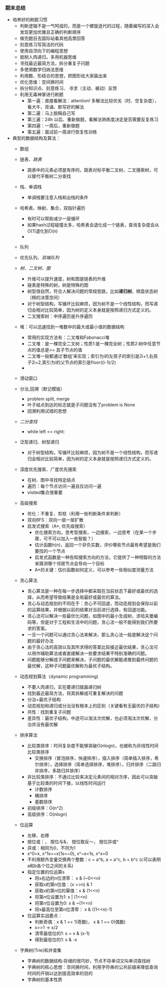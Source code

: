 
### 期末总结
 + 培养好的刷题习惯
    * 判断逻辑不是一气呵成的，而是一个螺旋迭代的过程，随着编写的深入会发现更加优雅且正确的判断顺序
    * 做完题目去国际站看其他高票回答
    * 刻意练习写简洁的代码
    * 使用自顶向下的编程思想
    * 抵制人肉递归，多用机器思维
    * 寻找最近最简方法，拆分重复子问题
    * 多使用数学归纳法思维
    * 利用数、形结合的思想，把图形给大家画出来
    * 优化思维：空间换时间
    * 拆分知识点、刻意练习、 寻求（主动、被动）反馈
    * 利用无毒神掌进行刷题
        - 第一遍：直接看解法：attention! 多解法比较优劣（时、空复杂度），看大牛、背诵、默写好的解法
        - 第二遍：马上脱稿自己写
        - 第三遍：24h 以后、重新做题，看解法熟练度决定是否需要反复练习
        - 第四遍：一周后，重新做题
        - 第五遍：面试前一周进行恢复性训练
+ 典型的数据结构及算法：
    * 数组
    * 链表、*跳表*
        - 跳表中的元素必须是有序的，跳表对标平衡二叉树，二叉搜索树，可以替代平衡树二分查找
    * 栈、单调栈
        - 单调栈要注意入栈和出栈的条件
    * 哈希表、映射、集合，双指针遍历
        - 有时可以帮助减少一层循环
        - 如果hash过程碰撞太多，哈希表会退化成一个链表，查询复杂度会从O(1)退化到O(n)
        - 
    * 队列
    * 优先队列、*双端队列*
    * *树、二叉树、图*
        - 升维可以提升速度，树和图是链表的升维
        - 链表是特殊的树，树是特殊的图
        - 树型很自然，符合人解决问题的常规思路，比如**递归树**，棋盘状态树（棋的决策空间）
        - 对于树型结构，写循环比较麻烦，因为树不是一个线性结构，而写递归会相对比较简单，因为树的定义本身就是按照递归方式定义的。
        - 二叉搜索树：中序遍历是升序遍历
    * 堆：可以迅速找到一堆数中的最大或最小值的数据结构
        - 常用的实现方法有：二叉堆和Fabonacci堆
        - 二叉堆：是一棵完全二叉树；性质1:是一棵完全树；性质2:树中任意节点的值总是>= 其子节点的值
        - 二叉堆一般都通过‘数组’来实现；索引为i的左孩子的索引是2i+1,右孩子2i+2,索引为i的父节点的索引是floor((i-1)/2)
        - 
    * 滑动窗口
    * 分治,回溯（默记模版）
        - problem split, merge
        - 叶子结点到达的标志就是子问题没有了problem is None
        - 回溯利用试错的思想
    * *二分查找*
        - while left <= right:
    * 泛型递归、树型递归
        - 对于树型结构，写循环比较麻烦，因为树不是一个线性结构，而写递归会相对比较简单，因为树的定义本身就是按照递归方式定义的。
    * 深度优先搜索、广度优先搜索
        - 在树、图中寻找特定结点
        - 遍历：每个节点访问一遍且仅访问一遍
        - visited集合很重要
    * 高级搜索
        - 优化：不重复、剪枝（利用一些判断条件来判断）
        - 双向BFS：双向一层一层扩散
        - 启发式搜索（A*, 优先级搜索）
            + 优化搜索方向，思考型搜索，一边搜索，一边思考（在某一个步骤，可不可以加入一些智能？）
            + 估计函数h(n)，返回一个非负实数，评价哪些节点最有希望是我们要找的一个节点
            + 启发式函数是一种告知搜索方向的方法，它提供了一种明智的方法来猜测哪个邻居节点会导向一个目标
            + A*的关键：估价函数如何定义，可以参考一些相似度测量方法
    * 贪心算法
        - 贪心算法是一种在每一步选择中都采取在当前状态下最好或最优的选择，从而希望导致结果是全局最好或最优的算法。
        - 贪心与动态规划的不同在于：贪心不可回退，而动态规划会保存以前的运算结果，并根据以前的结果对当前进行选择，有回退功能。
        - 贪心法可以解决一些最优化问题，如图中的最小生成树，求哈夫曼编码等，但是对于工程和生活中的问题，贪心法一般不能得到我们所要求的答案。
        - 一旦一个问题可以通过贪心法来解决，那么贪心法一般是解决这个问题的最好办法
        - 由于贪心法的高效以及其所求得的答案比较接近最优结果，贪心法可以用作辅助算法或者直接解决一些要求结果不特别准确的问题。
        - 问题能够分解成子问题来解决，子问题的最优解能递推到最终问题的最优解，这种子问题最优解称为最优子结构。
    * 动态规划算法（dynamic programming)
        - 不要人肉递归，实在要递归就画递归树
        - 找到最近最简方法，将其拆解成可重复解决的问题
        - 分治+最优子结构
        - 动态规划和递归或分治没有根本上的区别（关键看有无最优的子结构）
        - 共性：找到重复子问题
        - 差异性：最优子结构，中途可以淘汰次优解，也必须淘汰次优解，分治并没有最优解
    * 排序算法
        - 比较类排序：时间复杂度不能够突破O(nlogn)，也被称为非线性时间比较类排序
            + 交换排序（冒泡排序，快速排序），插入排序（简单插入排序，希尔排序），选择排序（简单选择排序，堆排序），归并排序（二路归并排序，多路归并排序）
        - 非比较类排序：不通过比较来决定元素间的相对次序，因此可以突破基于比较类的时间下接，以线性时间运行
            + 计数排序
            + 桶排序
            + 基数排序
        - 初级排序：O(n^2)   
        - 高级排序：O(nlogn) 
    * 位运算
        - 左移、右移
        - 按位或｜， 按位与&， 按位取反～， 按位异或^
        - 异或：相同为0，不同为1
        - x^0=x, x^1s=~x(1s=~0), x^~x=1s, x^x=0
        - 不利用额外变量交换两个整数：c = a^b, a = a^c, b = b^c (c可以表明a和b各个位之间的关系)
        - 指定位置的位运算s
            + 将x右边的n位清零： x & (~0<<n)
            + 获取x的第n位值：(x >>n) & 1
            + 获取x的第n位的幂值：x & (1<<n)
            + 将第n位设置为1: x | (1<<n)
            + 将第n位设置为0: x & ~(1<<n)
            + 将x最高位至第n位清零： x & ((1<<n)-1)
        - 位运算实战要点：
            + 判断奇偶：x & 1 == 1(奇数)， x & 1 == 0(偶数)
            + x>>1 -> x/2
            + 清零最低位的1: x = x & (x-1)
            + 得到最低位的1: x & -x

    * 字典树(Trie)和并查集
        - 字典树的数据结构:存储的很巧妙，节点不存单词又叫单词查找树
        - 字典树的核心思想：空间换时间，利用字符串的公共前缀来降低查询时间的开销以达到提高效率的目的
        - 字典树的基本性质
 